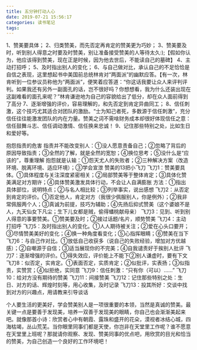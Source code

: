 ```yaml
---
title: 五分钟打动人心
date: 2019-07-21 15:56:17
categories: 读书笔记 
tags:
---
```



1、赞美要具体；
2、归类赞美，而先否定再肯定的赞美更为巧妙；
3、赞美要及时，听到别人得意之时要及时赞美，别让准备接受赞美的人等待太久:);【假如你认为，他应该得到赞美，现在正是时候，因为他去世后，不能读自己的墓碑】
4、主动打招呼；
5、及时指出别人的变化；
6、与自己做对比，承认自己的不足恰恰是自信之表现，这里想起书中美国前总统林肯对“两面派”的幽默应答。【有一次，林肯听到一位参议员称他为“两面派”，便笑着应答道：“你这话我要让众人来评判评判。如果我还有另外一副面孔的话，岂不很好吗？你想想看，我为什么还装出现在这副难看的面孔来呢？”林肯谦逊地为自己的容貌给出了低分，却在众人面前得到了高分
7、逐渐增强的评价，容易理解的，和先否定到肯定异曲同工；
8、信任刺激，这个技巧尤其适合对团队的激励。“士为知己者死，多数源于信任刺激”，充分信任往往能激发团队的内在力量。赞美之词不需啥财务成本却很好体现信任之意：信任鼓舞斗志、信任调动激情、信任换来忠诚！
9、记住那些特别之处，比如生日和爱好等。


抱怨指责的危害
指责并不能改变别人：①没人愿意责备自己；②忽略了背后的原因导致指责；③全然的了解，就是全然的宽恕；④换位思考；⑤没什么是“应该的”，尊重理解
抱怨就是认输：①怨天尤人的失败者；②三种解决方案（改造环境、脱离环境、适应环境）；③学会宣泄
赞美的13把小飞刀
飞刀1：赞美要具体。①具体程度与关注深度紧密相关；②局部赞美等于整体肯定；③具体化赞美满足对方期许；④具体赞美激发具体行动，不会让人自满膨胀
方法：①指出具体部位，说明特点；②与名人相比较；③列举事实，说出感想
飞刀2：从否定到肯定的评价。①否定他人，肯定对方（我很少佩服别人，你是例外）；②我非常佩服两个人；③真诚为前提，技巧为辅助；④先扬后抑式赞美（这个婆娘不是人，九天仙女下凡尘；生下儿女都是贼，偷得蟠桃献母亲）
飞刀3：见到、听到别人得意的事要赞美。①赞美要及时；②接过话题/名片，顺势赞美
飞刀4：主动打招呼
飞刀5：及时指出别人的变化。①人人期待被关注；②爱在心头口要开；③尽情赞美美好的变化；④换一种角度看变化；⑤心指挥眼睛；⑥赞美在当下
飞刀6：与自己作对比。①放低自己收获多（说自己的失败经验，增加对方优越感）；②自嘲源于自信；③适当展现你的不完美；④自我谴责好于挨别人批评
飞刀7：逐渐增强的评价。①得失效应，评价能上不能下②别人谦虚时，要有下文
飞刀8：似否定，实肯定。①表面否定，实质肯定；②似批评，实表扬；③似指责，实赞赏；④似拒绝，实同意
飞刀9：信任刺激：“只有你（可以）……”
飞刀10：给对方没有期待的赞美
飞刀11：间接赞美
飞刀12：记住那些特别之处：生日、对方的话、辉煌时刻等，用心收集，及时记录
飞刀13：投其所好：交谈中找到对方的兴趣点，用请教来引导谈话

个人要生活的更美好，学会赞美别人是一项很重要的本领，当然是真诚的赞美。最关键一点是要善于发现美，培养一双善于发现美的眼睛，你自己也会渐渐美起来吧。就像那首小诗：欣赏者心中有朝霞、露珠和盛开的花朵，漠视者冰结心城，四海枯竭，丛山荒芜。当你眼里同事们都是天使，你岂非在天堂里工作呢？谁不愿意在天堂里上班呢？那就请你观察、发现、赞美同事的优点吧，用欣赏的目光和恰当的赞美，为自己创造一个良好的工作环境吧！
